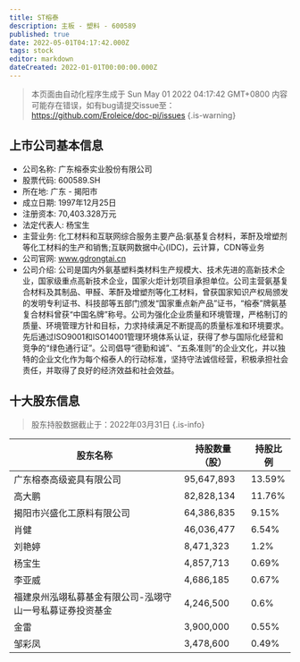 ```yaml
---
title: ST榕泰
description: 主板 - 塑料 - 600589
published: true
date: 2022-05-01T04:17:42.000Z
tags: stock
editor: markdown
dateCreated: 2022-01-01T00:00:00.000Z
---
```


> 本页面由自动化程序生成于 Sun May 01 2022 04:17:42 GMT+0800
> 内容可能存在错误，如有bug请提交issue至：https://github.com/Eroleice/doc-pi/issues
{.is-warning}

## 上市公司基本信息
- 公司名称: 广东榕泰实业股份有限公司
- 股票代码: 600589.SH
- 所在地: 广东 - 揭阳市
- 成立日期: 1997年12月25日
- 注册资本: 70,403.328万元
- 法定代表人: 杨宝生
- 主营业务: 化工材料和互联网综合服务主要产品:氨基复合材料，苯酐及增塑剂等化工材料的生产和销售;互联网数据中心(IDC)，云计算，CDN等业务
- 公司官网: www.gdrongtai.cn
- 公司介绍: 公司是国内外氨基塑料类材料生产规模大、技术先进的高新技术企业，国家级重点高新技术企业，国家火炬计划项目承担单位。公司主营氨基复合材料及其制品、甲醛、苯酐及增塑剂等化工材料，曾获国家知识产权局颁发的发明专利证书、科技部等五部门颁发“国家重点新产品”证书，“榕泰”牌氨基复合材料曾获“中国名牌”称号。公司为强化企业质量和环境管理，严格制订的质量、环境管理方针和目标，力求持续满足不断提高的质量标准和环境要求。先后通过ISO9001和ISO14001管理环境体系认证，获得了参与国际化经营和竞争的“绿色通行证”。公司倡导“德勤和诚”、“五条准则”的企业文化，并以独特的企业文化作为每个榕泰人的行动标准，坚持守法诚信经营，积极承担社会责任，并取得了良好的经济效益和社会效益。


## 十大股东信息
> 股东持股数据截止于：2022年03月31日
{.is-info}

| 股东名称 | 持股数量（股） | 持股比例 |
| --- | --- | --- |
| 广东榕泰高级瓷具有限公司 | 95,647,893 | 13.59% |
| 高大鹏 | 82,828,134 | 11.76% |
| 揭阳市兴盛化工原料有限公司 | 64,386,835 | 9.15% |
| 肖健 | 46,036,477 | 6.54% |
| 刘艳婷 | 8,471,323 | 1.2% |
| 杨宝生 | 4,857,713 | 0.69% |
| 李亚威 | 4,686,185 | 0.67% |
| 福建泉州泓翊私募基金有限公司-泓翊守山一号私募证券投资基金 | 4,246,500 | 0.6% |
| 金雷 | 3,900,000 | 0.55% |
| 邹彩凤 | 3,478,600 | 0.49% |




